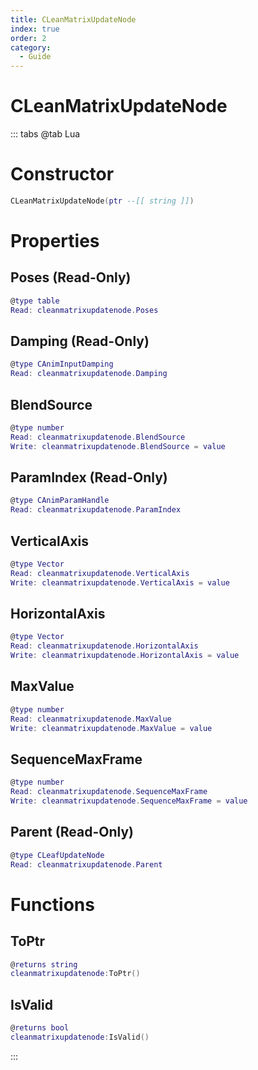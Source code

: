 ```yaml
---
title: CLeanMatrixUpdateNode
index: true
order: 2
category:
  - Guide
---
```


# CLeanMatrixUpdateNode

::: tabs
@tab Lua
# Constructor
```lua
CLeanMatrixUpdateNode(ptr --[[ string ]])
```
# Properties
## Poses (Read-Only)
```lua
@type table
Read: cleanmatrixupdatenode.Poses
```
## Damping (Read-Only)
```lua
@type CAnimInputDamping
Read: cleanmatrixupdatenode.Damping
```
## BlendSource 
```lua
@type number
Read: cleanmatrixupdatenode.BlendSource
Write: cleanmatrixupdatenode.BlendSource = value
```
## ParamIndex (Read-Only)
```lua
@type CAnimParamHandle
Read: cleanmatrixupdatenode.ParamIndex
```
## VerticalAxis 
```lua
@type Vector
Read: cleanmatrixupdatenode.VerticalAxis
Write: cleanmatrixupdatenode.VerticalAxis = value
```
## HorizontalAxis 
```lua
@type Vector
Read: cleanmatrixupdatenode.HorizontalAxis
Write: cleanmatrixupdatenode.HorizontalAxis = value
```
## MaxValue 
```lua
@type number
Read: cleanmatrixupdatenode.MaxValue
Write: cleanmatrixupdatenode.MaxValue = value
```
## SequenceMaxFrame 
```lua
@type number
Read: cleanmatrixupdatenode.SequenceMaxFrame
Write: cleanmatrixupdatenode.SequenceMaxFrame = value
```
## Parent (Read-Only)
```lua
@type CLeafUpdateNode
Read: cleanmatrixupdatenode.Parent
```
# Functions
## ToPtr
```lua
@returns string
cleanmatrixupdatenode:ToPtr()
```
## IsValid
```lua
@returns bool
cleanmatrixupdatenode:IsValid()
```

:::